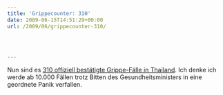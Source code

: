 ```yaml
---
title: 'Grippecounter: 310'
date: 2009-06-15T14:51:29+00:00
url: /2009/06/grippecounter-310/




---
```

Nun sind es [310 offiziell bestätigte Grippe-Fälle in Thailand][1]. Ich denke ich werde ab 10.000 Fällen trotz Bitten des Gesundheitsministers in eine geordnete Panik verfallen.

 [1]: http://www.nationmultimedia.com/news/30105251/Confirmed-Type-A-(H1N1)-flu-cases-rise-to-310
